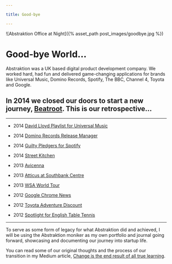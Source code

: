 ```yaml
---

title: Good-bye

---
```


![Abstraktion Office at Night]({% asset_path post_images/goodbye.jpg %})

# Good-bye World&hellip;

Abstraktion was a UK based digital product development company. We worked hard, had fun and delivered game-changing applications for brands like Universal Music, Domino Records, Spotify, The BBC, Channel 4, Toyota and Google.

## In 2014 we closed our doors to start a new journey, [Beatroot](http://beatroot.com). This is our retrospective&hellip;

***

* 2014 [David Lloyd Playlist for Universal Music](/projects/01-david-lloyd-playlist.html)

* 2014 [Domino Records Release Manager](/projects/02-domino-release-manager.html)

* 2014 [Guilty Pledgers for Spotify](/projects/03-guilty-pledgers.html)

* 2014 [Street Kitchen](/projects/04-street-kitchen.html)

* 2013 [Avicenna](/projects/10-avicenna.html)

* 2013 [Atticus at Southbank Centre](/projects/05-atticus.html)

* 2013 [WSA World Tour](/projects/06-wsa-world-tour.html)

* 2012 [Google Chrome News](/projects/08-chrome-news.html)

* 2012 [Toyota Adventure Discount](/projects/07-adventure-discount.html)

* 2012 [Spotlight for English Table Tennis](/projects/09-spotlight.html)

***

To serve as some form of legacy for what Abstraktion did and achieved, I will be using the Abstraktion moniker as my own portfolio and journal going forward, showcasing and documenting our journey into startup life.

You can read some of our original thoughts and the process of our transition in my Medium article, [Change is the end result of all true learning](https://medium.com/@chrsgrrtt/change-is-the-end-result-of-all-true-learning-d73d9dd724d6).
